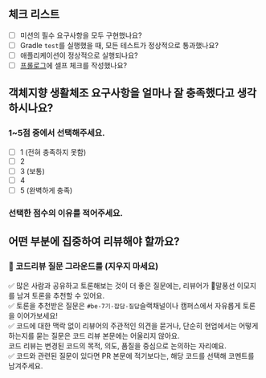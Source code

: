 <!-- 

## 코드 리뷰 팁

- 코드와 관련된 질문이 있다면, PR 본문에 적기 보다는 해당 코드를 선택하고 코멘트를 남겨주세요.
  - [참고: Adding comments to a pull request](https://docs.github.com/en/pull-requests/collaborating-with-pull-requests/reviewing-changes-in-pull-requests/commenting-on-a-pull-request#adding-comments-to-a-pull-request)

-->
## 체크 리스트
- [ ] 미션의 필수 요구사항을 모두 구현했나요?
- [ ] Gradle `test`를 실행했을 때, 모든 테스트가 정상적으로 통과했나요?
- [ ] 애플리케이션이 정상적으로 실행되나요?
- [ ] [프롤로그](https://prolog.techcourse.co.kr)에 셀프 체크를 작성했나요?
  <!-- 작성한 셀프 체크의 링크를 남겨주세요. -->

## 객체지향 생활체조 요구사항을 얼마나 잘 충족했다고 생각하시나요?
### 1~5점 중에서 선택해주세요.

- [ ] 1 (전혀 충족하지 못함)
- [ ] 2
- [ ] 3 (보통)
- [ ] 4
- [ ] 5 (완벽하게 충족)

### 선택한 점수의 이유를 적어주세요.
<!-- 이유 작성 -->

## 어떤 부분에 집중하여 리뷰해야 할까요?
<!-- 리뷰어가 효과적으로 피드백할 수 있도록 중점적으로 리뷰 받고 싶은 내용을 *요약* 형태로 작성해 주세요.
리뷰해야 할 포인트를 요약해 강조해 주시면, 리뷰어가 코드 전체를 이 부분에 집중해 리뷰할 수 있습니다.
반면 특정 코드부분에 대한 피드백이 필요하다면, 이 곳에 적기 보다 해당 코드를 선택하고 코멘트를 남기는 것을 권장합니다. -->

### 📌 코드리뷰 질문 그라운드룰 (지우지 마세요)
✅ 많은 사람과 공유하고 토론해보는 것이 더 좋은 질문에는, 리뷰어가 💬말풍선 이모지를 남겨 토론을 추천할 수 있어요.  
✅ 토론을 추천받은 질문은 `#be-7기-잡담-질답`슬랙채널이나 캠퍼스에서 자유롭게 토론을 이어가보세요!  
✅ 코드에 대한 맥락 없이 리뷰어의 주관적인 의견을 묻거나, 단순히 현업에서는 어떻게 하는지를 묻는 질문은 코드 리뷰 본문에는 어울리지 않아요.  
코드 리뷰는 변경된 코드의 목적, 의도, 품질을 중심으로 논의하는 자리예요.  
✅ 코드와 관련된 질문이 있다면 PR 본문에 적기보다는, 해당 코드를 선택해 코멘트를 남겨주세요.
